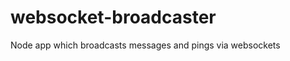 websocket-broadcaster
=====================

Node app which broadcasts messages and pings via websockets
